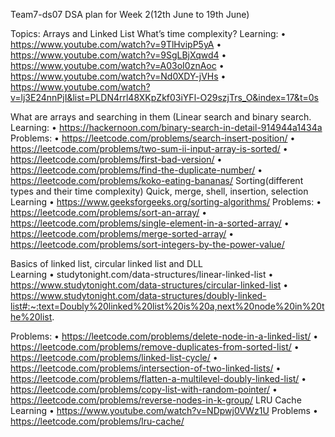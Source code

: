
Team7-ds07 DSA plan for Week 2(12th June to 19th June)

Topics: Arrays and Linked List
What’s time complexity?
Learning:
•	https://www.youtube.com/watch?v=9TlHvipP5yA
•	https://www.youtube.com/watch?v=9SgLBjXqwd4
•	https://www.youtube.com/watch?v=A03oI0znAoc
•	https://www.youtube.com/watch?v=Nd0XDY-jVHs
•	https://www.youtube.com/watch?v=lj3E24nnPjI&list=PLDN4rrl48XKpZkf03iYFl-O29szjTrs_O&index=17&t=0s

What are arrays and searching in them (Linear search and binary search.
Learning:
•	https://hackernoon.com/binary-search-in-detail-914944a1434a
Problems:
•	https://leetcode.com/problems/search-insert-position/
•	https://leetcode.com/problems/two-sum-ii-input-array-is-sorted/
•	https://leetcode.com/problems/first-bad-version/
•	https://leetcode.com/problems/find-the-duplicate-number/
•	https://leetcode.com/problems/koko-eating-bananas/
Sorting(different types and their time complexity) Quick, merge, shell, insertion, selection
Learning
•	https://www.geeksforgeeks.org/sorting-algorithms/
Problems:
•	https://leetcode.com/problems/sort-an-array/
•	https://leetcode.com/problems/single-element-in-a-sorted-array/
•	https://leetcode.com/problems/merge-sorted-array/
•	https://leetcode.com/problems/sort-integers-by-the-power-value/

Basics of linked list, circular linked list and DLL 	
Learning
•	studytonight.com/data-structures/linear-linked-list
•	https://www.studytonight.com/data-structures/circular-linked-list
•	https://www.studytonight.com/data-structures/doubly-linked-list#:~:text=Doubly%20linked%20list%20is%20a,next%20node%20in%20the%20list.

Problems:
•	https://leetcode.com/problems/delete-node-in-a-linked-list/
•	https://leetcode.com/problems/remove-duplicates-from-sorted-list/
•	https://leetcode.com/problems/linked-list-cycle/
•	https://leetcode.com/problems/intersection-of-two-linked-lists/
•	https://leetcode.com/problems/flatten-a-multilevel-doubly-linked-list/
•	https://leetcode.com/problems/copy-list-with-random-pointer/
•	https://leetcode.com/problems/reverse-nodes-in-k-group/
LRU Cache
Learning
•	https://www.youtube.com/watch?v=NDpwj0VWz1U
Problems
•	https://leetcode.com/problems/lru-cache/



